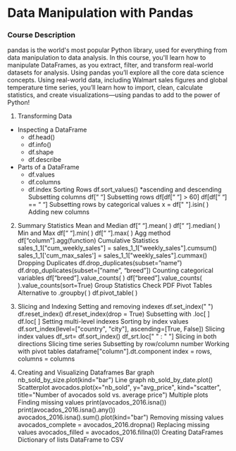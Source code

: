 # Data Manipulation with Pandas
### Course Description
pandas is the world's most popular Python library, used for everything from data manipulation to data analysis. In this course, you'll learn how to manipulate DataFrames, as you extract, filter, and transform real-world datasets for analysis. Using pandas you’ll explore all the core data science concepts. Using real-world data, including Walmart sales figures and global temperature time series, you’ll learn how to import, clean, calculate statistics, and create visualizations—using pandas to add to the power of Python!
 
1. Transforming Data
- Inspecting a DataFrame
    - df.head()
    - df.info()
    - df.shape
    - df.describe
- Parts of a DataFrame
    - df.values
    - df.columns
    - df.index
Sorting Rows
df.sort_values()   *ascending and descending
Subsetting columns
df[“ “]
Subsetting rows
df[df[“ “] > 60]
df[df[“ “] == “ “]
Subsetting rows by categorical values
x = df[" "].isin( )
Adding new columns
2. Summary Statistics
Mean and Median
df[“ “].mean( )
df[“ “].median( )
Min and Max
df[“ “].min( )
df[“ “].max( )
Agg method
df[“column”].agg(function)
Cumulative Statistics
sales_1_1["cum_weekly_sales"] = sales_1_1["weekly_sales"].cumsum()
sales_1_1['cum_max_sales']  = sales_1_1["weekly_sales"].cummax()
Dropping Duplicates
df.drop_duplicates(subset=”name”)
df.drop_duplicates(subset=[”name”, “breed”])
Counting categorical variables
df[“breed”].value_counts( )
df[“breed”].value_counts( ).value_counts(sort=True)
Group Statistics
Check PDF
Pivot Tables
Alternative to .groupby( )
df.pivot_table( )
 
3. Slicing and Indexing
Setting and removing indexes
df.set_index(" ")
df.reset_index()
df.reset_index(drop = True)
Subsetting with .loc[ ]
df.loc[ ]
Setting multi-level indexes
Sorting by index values
df.sort_index(level=["country", "city"], ascending=[True, False])
Slicing index values
df_srt= df.sort_index()
df_srt.loc[" " : " "]
Slicing in both directions
Slicing time series
Subsetting by row/column number
Working with pivot tables
dataframe["column"].dt.component
index = rows, columns = columns
4. Creating and Visualizing Dataframes
Bar graph
nb_sold_by_size.plot(kind="bar")
Line graph
nb_sold_by_date.plot()
Scatterplot
avocados.plot(x="nb_sold", y="avg_price", kind="scatter", title="Number of avocados sold vs. average price")
Multiple plots
Finding missing values
print(avocados_2016.isna())
print(avocados_2016.isna().any())
avocados_2016.isna().sum().plot(kind="bar")
Removing missing values
avocados_complete = avocados_2016.dropna()
Replacing missing values
avocados_filled = avocados_2016.fillna(0)
Creating DataFrames
Dictionary of lists
DataFrame to CSV
